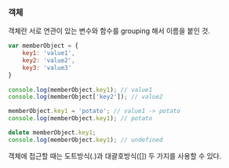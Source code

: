 ### 객체

객체란 서로 연관이 있는 변수와 함수를 grouping 해서 이름을 붙인 것.

```JavaScript
var memberObject = {
    key1: 'value1',
    key2: 'value2',
    key3: 'value3'
}
 
console.log(memberObject.key1); // value1
console.log(memberObject['key2']); // value2

memberObject.key1 = 'potato'; // value1 -> potato
console.log(memberObject.key1); // potato

delete memberObject.key1;
console.log(memberObject.key1); // undefined    
```

객체에 접근할 때는 도트방식(.)과 대괄호방식([]) 두 가지를 사용할 수 있다.
